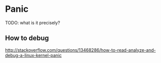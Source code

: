 # Panic

TODO: what is it precisely?

## How to debug

http://stackoverflow.com/questions/13468286/how-to-read-analyze-and-debug-a-linux-kernel-panic
